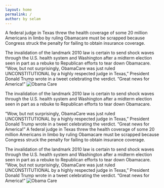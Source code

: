 ```yaml
---
layout: home
permalink: /
author: by selam 
---
```


A federal judge in Texas threw the health coverage of some 20 million Americans in limbo by ruling Obamacare must be scrapped because Congress struck the penalty for failing to obtain insurance coverage.

The invalidation of the landmark 2010 law is certain to send shock waves through the U.S. health system and Washington after a midterm election seen in part as a rebuke to Republican efforts to tear down Obamacare.
“Wow, but not surprisingly, ObamaCare was just ruled UNCONSTITUTIONAL by a highly respected judge in Texas,” President Donald Trump wrote in a tweet celebrating the verdict. “Great news for America!”
![Obama Care](https://ucarecdn.com/3ef5eb24-4ad1-44ca-890d-39d4b24632ed/ "Health")

The invalidation of the landmark 2010 law is certain to send shock waves through the U.S. health system and Washington after a midterm election seen in part as a rebuke to Republican efforts to tear down Obamacare.

“Wow, but not surprisingly, ObamaCare was just ruled UNCONSTITUTIONAL by a highly respected judge in Texas,” President Donald Trump wrote in a tweet celebrating the verdict. “Great news for America!” 
A federal judge in Texas threw the health coverage of some 20 million Americans in limbo by ruling Obamacare must be scrapped because Congress struck the penalty for failing to obtain insurance coverage.

The invalidation of the landmark 2010 law is certain to send shock waves through the U.S. health system and Washington after a midterm election seen in part as a rebuke to Republican efforts to tear down Obamacare.
“Wow, but not surprisingly, ObamaCare was just ruled UNCONSTITUTIONAL by a highly respected judge in Texas,” President Donald Trump wrote in a tweet celebrating the verdict. “Great news for America!”
![Obama Care](https://ucarecdn.com/3ef5eb24-4ad1-44ca-890d-39d4b24632ed/ "Health")